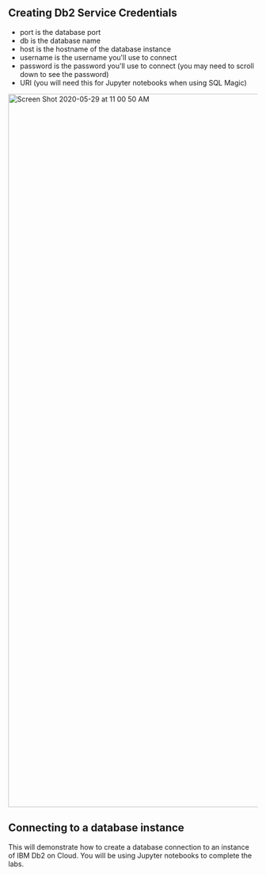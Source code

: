 ## Creating Db2 Service Credentials
* port is the database port
* db is the database name
* host is the hostname of the database instance
* username is the username you'll use to connect
* password is the password you'll use to connect (you may need to scroll down to see the password)
* URI (you will need this for Jupyter notebooks when using SQL Magic)
<img width="1440" alt="Screen Shot 2020-05-29 at 11 00 50 AM" src="https://user-images.githubusercontent.com/46945617/83274384-bb252d00-a19b-11ea-9301-cc9785a77f60.png">

## Connecting to a database instance

This will demonstrate how to create a database connection to an instance of IBM Db2 on Cloud. You will be using Jupyter notebooks to complete the labs.
